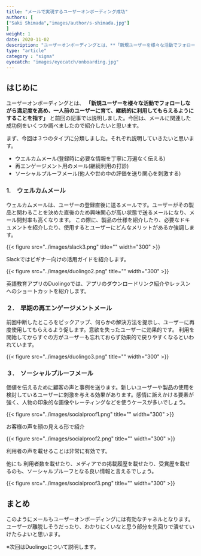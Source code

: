 ```yaml
---
title: "メールで実現するユーザーオンボーディング成功"
authors: [
["Saki Shimada","images/author/s-shimada.jpg"]
]
weight: 1
date: 2020-11-02
description: "ユーザーオンボーディングとは、**「新規ユーザーを様々な活動でフォローしながら満足度を高め、一人前のユーザーに育て、継続的に利用してもらえるようにすることを指す」**と前回の記事では説明しました。今回は、メールに関連した成功例をいくつか調べましたので紹介したいと思います。"
type: "article"
category : "sigma"
eyecatch: "images/eyecatch/onboarding.jpg"
---
```


## はじめに

ユーザーオンボーディングとは、 **「新規ユーザーを様々な活動でフォローしながら満足度を高め、一人前のユーザーに育て、継続的に利用してもらえるようにすることを指す」** と前回の記事では説明しました。今回は、メールに関連した成功例をいくつか調べましたので紹介したいと思います。

まず、今回は３つのタイプに分類しました。それぞれ説明していきたいと思います。

- ウエルカムメール(登録時に必要な情報を丁寧に万遍なく伝える)
- 再エンゲージメント用のメール(継続利用の打診)
- ソーシャルプルーフメール(他人や世の中の評価を送り関心を刺激する)

### 1.　ウェルカムメール

ウェルカムメールは、ユーザーの登録直後に送るメールです。ユーザーがその製品と関わることを決めた直後のため興味関心が高い状態で送るメールになり、メール開封率も高くなります。
この際に、製品の仕様を紹介したり、必要なドキュメントを紹介したり、使用するとユーザーにどんなメリットがあるか強調します。

{{< figure src="../images/slack3.png" title="" width="300" >}}

Slackではビギナー向けの活用ガイドを紹介します。

{{< figure src="../images/duolingo2.png" title="" width="300" >}}

英語教育アプリのDuolingoでは、アプリのダウンロードリンク紹介やレッスンへのショートカットを紹介します。

### ２.　早期の再エンゲージメントメール

前回中断したところをピックアップ、何らかの解決方法を提示し、ユーザーに再度使用してもらえるよう促します。意欲を失ったユーザーに効果的です。
利用を開始してからすぐの方がユーザーも忘れておらず効果的で戻りやすくなるといわれています。

{{< figure src="../images/duolingo3.png" title="" width="300" >}}

### ３.　ソーシャルプルーフメール

価値を伝えるために顧客の声と事例を送ります。新しいユーザーや製品の使用を検討しているユーザーに刺激を与える効果があります。感情に訴えかける要素が強く、人物の印象的な画像やレーティングなどを使うケースが多いでしょう。

{{< figure src="../images/socialproof1.png" title="" width="300" >}}

お客様の声を顔の見える形で紹介

{{< figure src="../images/socialproof2.png" title="" width="300" >}}

利用者の声を載せることは非常に有効です。

他にも
利用者数を載せたり、メディアでの掲載履歴を載せたり、受賞歴を載せるのも、ソーシャルプルーフとなる良い情報と言えるでしょう。

{{< figure src="../images/socialproof3.png" title="" width="300" >}}

## まとめ

このようにメールもユーザーオンボーディングには有効なチャネルとなります。ユーザーが離脱しそうだったり、わかりにくいなと思う部分を先回りで潰せていけたらよいと思います。

※次回はDuolingoについて説明します。
